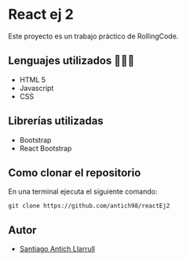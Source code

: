 # React ej 2
Este proyecto es un trabajo práctico de RollingCode. 
## Lenguajes utilizados 👨🏻‍💻
- HTML 5 
- Javascript
- CSS
## Librerías utilizadas
- Bootstrap
- React Bootstrap
## Como clonar el repositorio
En una terminal ejecuta el siguiente comando:
```
git clone https://github.com/antich98/reactEj2
```
## Autor
- [Santiago Antich Llarrull](https://github.com/antich98)